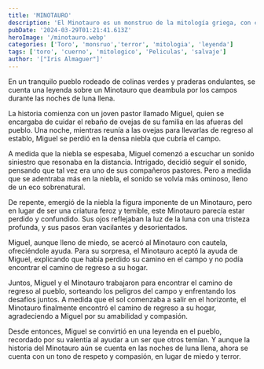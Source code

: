 ```yaml
---
title: 'MINOTAURO'
description: 'El Minotauro es un monstruo de la mitología griega, con cuerpo de hombre y cabeza de toro. Su nombre significa "Toro de Minos", y era hijo de Pasífae y el Toro de Creta.'
pubDate: '2024-03-29T01:21:41.613Z'
heroImage: '/minotauro.webp'
categories: ['Toro', 'monsruo','terror', 'mitologia', 'leyenda']
tags: ['toro', 'cuerno', 'mitologico', 'Peliculas', 'salvaje']
author: '["Iris Almaguer"]'
---
```


En un tranquilo pueblo rodeado de colinas verdes y praderas ondulantes, se cuenta una leyenda sobre un Minotauro que deambula por los campos durante las noches de luna llena.

La historia comienza con un joven pastor llamado Miguel, quien se encargaba de cuidar el rebaño de ovejas de su familia en las afueras del pueblo. Una noche, mientras reunía a las ovejas para llevarlas de regreso al establo, Miguel se perdió en la densa niebla que cubría el campo.

A medida que la niebla se espesaba, Miguel comenzó a escuchar un sonido siniestro que resonaba en la distancia. Intrigado, decidió seguir el sonido, pensando que tal vez era uno de sus compañeros pastores. Pero a medida que se adentraba más en la niebla, el sonido se volvía más ominoso, lleno de un eco sobrenatural.

De repente, emergió de la niebla la figura imponente de un Minotauro, pero en lugar de ser una criatura feroz y temible, este Minotauro parecía estar perdido y confundido. Sus ojos reflejaban la luz de la luna con una tristeza profunda, y sus pasos eran vacilantes y desorientados.

Miguel, aunque lleno de miedo, se acercó al Minotauro con cautela, ofreciéndole ayuda. Para su sorpresa, el Minotauro aceptó la ayuda de Miguel, explicando que había perdido su camino en el campo y no podía encontrar el camino de regreso a su hogar.

Juntos, Miguel y el Minotauro trabajaron para encontrar el camino de regreso al pueblo, sorteando los peligros del campo y enfrentando los desafíos juntos. A medida que el sol comenzaba a salir en el horizonte, el Minotauro finalmente encontró el camino de regreso a su hogar, agradeciendo a Miguel por su amabilidad y compasión.

Desde entonces, Miguel se convirtió en una leyenda en el pueblo, recordado por su valentía al ayudar a un ser que otros temían. Y aunque la historia del Minotauro aún se cuenta en las noches de luna llena, ahora se cuenta con un tono de respeto y compasión, en lugar de miedo y terror.